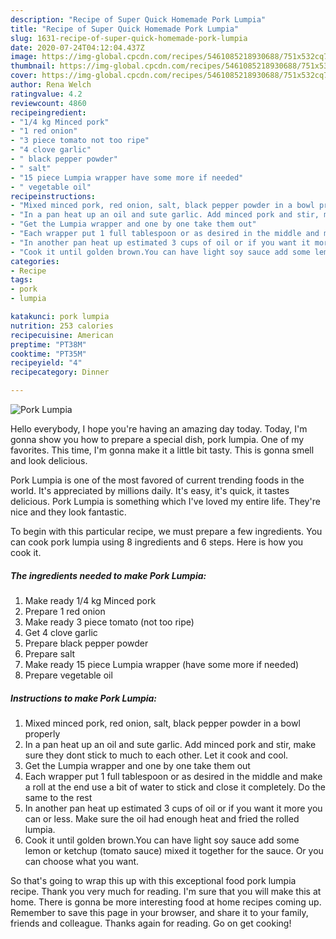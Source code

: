 ```yaml
---
description: "Recipe of Super Quick Homemade Pork Lumpia"
title: "Recipe of Super Quick Homemade Pork Lumpia"
slug: 1631-recipe-of-super-quick-homemade-pork-lumpia
date: 2020-07-24T04:12:04.437Z
image: https://img-global.cpcdn.com/recipes/5461085218930688/751x532cq70/pork-lumpia-recipe-main-photo.jpg
thumbnail: https://img-global.cpcdn.com/recipes/5461085218930688/751x532cq70/pork-lumpia-recipe-main-photo.jpg
cover: https://img-global.cpcdn.com/recipes/5461085218930688/751x532cq70/pork-lumpia-recipe-main-photo.jpg
author: Rena Welch
ratingvalue: 4.2
reviewcount: 4860
recipeingredient:
- "1/4 kg Minced pork"
- "1 red onion"
- "3 piece tomato not too ripe"
- "4 clove garlic"
- " black pepper powder"
- " salt"
- "15 piece Lumpia wrapper have some more if needed"
- " vegetable oil"
recipeinstructions:
- "Mixed minced pork, red onion, salt, black pepper powder in a bowl properly"
- "In a pan heat up an oil and sute garlic. Add minced pork and stir, make sure they dont stick to much to each other. Let it cook and cool."
- "Get the Lumpia wrapper and one by one take them out"
- "Each wrapper put 1 full tablespoon or as desired in the middle and make a roll at the end use a bit of water to stick and close it completely. Do the same to the rest"
- "In another pan heat up estimated 3 cups of oil or if you want it more you can or less. Make sure the oil had enough heat and fried the rolled lumpia."
- "Cook it until golden brown.You can have light soy sauce add some lemon or ketchup (tomato sauce) mixed it together for the sauce. Or you can choose what you want."
categories:
- Recipe
tags:
- pork
- lumpia

katakunci: pork lumpia 
nutrition: 253 calories
recipecuisine: American
preptime: "PT38M"
cooktime: "PT35M"
recipeyield: "4"
recipecategory: Dinner

---
```



![Pork Lumpia](https://img-global.cpcdn.com/recipes/5461085218930688/751x532cq70/pork-lumpia-recipe-main-photo.jpg)

Hello everybody, I hope you're having an amazing day today. Today, I'm gonna show you how to prepare a special dish, pork lumpia. One of my favorites. This time, I'm gonna make it a little bit tasty. This is gonna smell and look delicious.

Pork Lumpia is one of the most favored of current trending foods in the world. It's appreciated by millions daily. It's easy, it's quick, it tastes delicious. Pork Lumpia is something which I've loved my entire life. They're nice and they look fantastic.




To begin with this particular recipe, we must prepare a few ingredients. You can cook pork lumpia using 8 ingredients and 6 steps. Here is how you cook it.

<!--inarticleads1-->

##### The ingredients needed to make Pork Lumpia:

1. Make ready 1/4 kg Minced pork
1. Prepare 1 red onion
1. Make ready 3 piece tomato (not too ripe)
1. Get 4 clove garlic
1. Prepare  black pepper powder
1. Prepare  salt
1. Make ready 15 piece Lumpia wrapper (have some more if needed)
1. Prepare  vegetable oil




<!--inarticleads2-->

##### Instructions to make Pork Lumpia:

1. Mixed minced pork, red onion, salt, black pepper powder in a bowl properly
1. In a pan heat up an oil and sute garlic. Add minced pork and stir, make sure they dont stick to much to each other. Let it cook and cool.
1. Get the Lumpia wrapper and one by one take them out
1. Each wrapper put 1 full tablespoon or as desired in the middle and make a roll at the end use a bit of water to stick and close it completely. Do the same to the rest
1. In another pan heat up estimated 3 cups of oil or if you want it more you can or less. Make sure the oil had enough heat and fried the rolled lumpia.
1. Cook it until golden brown.You can have light soy sauce add some lemon or ketchup (tomato sauce) mixed it together for the sauce. Or you can choose what you want.




So that's going to wrap this up with this exceptional food pork lumpia recipe. Thank you very much for reading. I'm sure that you will make this at home. There is gonna be more interesting food at home recipes coming up. Remember to save this page in your browser, and share it to your family, friends and colleague. Thanks again for reading. Go on get cooking!
